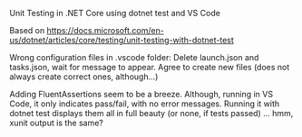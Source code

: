 Unit Testing in .NET Core using dotnet test and VS Code 

Based on https://docs.microsoft.com/en-us/dotnet/articles/core/testing/unit-testing-with-dotnet-test

Wrong configuration files in .vscode folder:
  Delete launch.json and tasks.json, wait for message to appear. 
  Agree to create new files (does not always create correct ones, although...)

Adding FluentAssertions seem to be a breeze. 
Although, running in VS Code, it only indicates pass/fail, with no error messages.
Running it with dotnet test displays them all in full beauty (or none, if tests passed)
... hmm, xunit output is the same?
